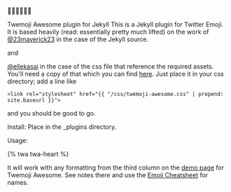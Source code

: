 :beer::beer::beer::beer::beer::beer:

Twemoji Awesome plugin for Jekyll
This is a Jekyll plugin for Twitter Emoji. It is based heavily 
(read: essentially pretty much lifted) 
on the work of 
[@23maverick23](https://github.com/23maverick23) in the case of the Jekyll source.

and 

[@ellekasai](https://github.com/ellekasai) in the case of the css file that reference the required assets.
You'll need a copy of that which you can find [here](https://github.com/ellekasai/twemoji-awesome). Just place it in your css directory;
add a line like 
```
<link rel="stylesheet" href="{{ "/css/twemoji-awesome.css" | prepend: site.baseurl }}">
```
and you should be good to go.

Install: Place in the _plugins directory. 

Usage:

{% twa twa-heart %}

It will work with any formatting from the third column on the [demo page](http://ellekasai.github.io/twemoji-awesome/) for Twemoji Awesome. See notes there and use the [Emoji Cheatsheet](http://www.emoji-cheat-sheet.com/) for names.
  

